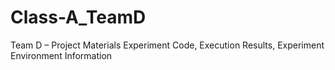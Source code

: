 # Class-A_TeamD
Team D – Project Materials Experiment Code, Execution Results, Experiment Environment Information
